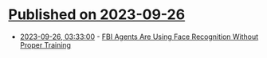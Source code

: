# [Published on 2023-09-26](index.md)

* [2023-09-26, 03:33:00](https://yro.slashdot.org/story/23/09/25/2249226/fbi-agents-are-using-face-recognition-without-proper-training?utm_source=rss1.0mainlinkanon&utm_medium=feed) - [FBI Agents Are Using Face Recognition Without Proper Training](https://yro.slashdot.org/story/23/09/25/2249226/fbi-agents-are-using-face-recognition-without-proper-training?utm_source=rss1.0mainlinkanon&utm_medium=feed)
